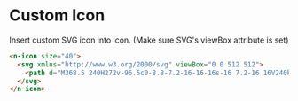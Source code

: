 # Custom Icon
Insert custom SVG icon into icon. (Make sure SVG's viewBox attribute is set)

```html
<n-icon size="40">
  <svg xmlns="http://www.w3.org/2000/svg" viewBox="0 0 512 512">
    <path d="M368.5 240H272v-96.5c0-8.8-7.2-16-16-16s-16 7.2-16 16V240h-96.5c-8.8 0-16 7.2-16 16 0 4.4 1.8 8.4 4.7 11.3 2.9 2.9 6.9 4.7 11.3 4.7H240v96.5c0 4.4 1.8 8.4 4.7 11.3 2.9 2.9 6.9 4.7 11.3 4.7 8.8 0 16-7.2 16-16V272h96.5c8.8 0 16-7.2 16-16s-7.2-16-16-16z"/>
  </svg>
</n-icon>
```
